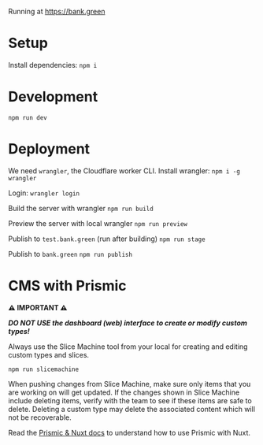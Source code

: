 Running at https://bank.green

# Setup

Install dependencies:
`npm i`

# Development

`npm run dev`

# Deployment

We need `wrangler`, the Cloudflare worker CLI.
Install wrangler:
`npm i -g wrangler`

Login:
`wrangler login`

Build the server with wrangler
`npm run build`

Preview the server with local wrangler
`npm run preview`

Publish to `test.bank.green` (run after building)
`npm run stage`

Publish to `bank.green`
`npm run publish`

# CMS with Prismic

**:warning: IMPORTANT :warning:**

**_DO NOT USE the dashboard (web) interface to create or modify custom types!_**

Always use the Slice Machine tool from your local for creating and editing custom types and slices.

`npm run slicemachine`

When pushing changes from Slice Machine, make sure only items that you are working on will get updated. If the changes shown in Slice Machine include deleting items, verify with the team to see if these items are safe to delete. Deleting a custom type may delete the associated content which will not be recoverable.

Read the [Prismic & Nuxt docs](https://prismic.io/docs/nuxt) to understand how to use Prismic with Nuxt.
